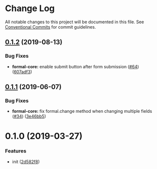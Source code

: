 # Change Log

All notable changes to this project will be documented in this file.
See [Conventional Commits](https://conventionalcommits.org) for commit guidelines.

## [0.1.2](https://github.com/kevinwolfcr/formal/compare/v0.1.1...v0.1.2) (2019-08-13)

### Bug Fixes

- **formal-core:** enable submit button after form submission ([#64](https://github.com/kevinwolfcr/formal/issues/64)) ([607adf3](https://github.com/kevinwolfcr/formal/commit/607adf3))

## [0.1.1](https://github.com/kevinwolfcr/formal/compare/v0.1.0...v0.1.1) (2019-06-07)

### Bug Fixes

- **formal-core:** fix formal.change method when changing multiple fields ([#34](https://github.com/kevinwolfcr/formal/issues/34)) ([3e46bb5](https://github.com/kevinwolfcr/formal/commit/3e46bb5))

# 0.1.0 (2019-03-27)

### Features

- init ([2d582f8](https://github.com/kevinwolfcr/formal/commit/2d582f8))
